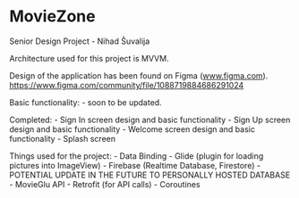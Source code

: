 # MovieZone
Senior Design Project - Nihad Šuvalija

Architecture used for this project is MVVM.

Design of the application has been found on Figma (www.figma.com).
https://www.figma.com/community/file/1088719884686291024

Basic functionality:
    - soon to be updated.

Completed:
    - Sign In screen design and basic functionality
    - Sign Up screen design and basic functionality
    - Welcome screen design and basic functionality
    - Splash screen

Things used for the project:
    - Data Binding
    - Glide (plugin for loading pictures into ImageView)
    - Firebase (Realtime Database, Firestore) - POTENTIAL UPDATE IN THE FUTURE TO PERSONALLY HOSTED DATABASE
    - MovieGlu API
    - Retrofit (for API calls)
    - Coroutines
